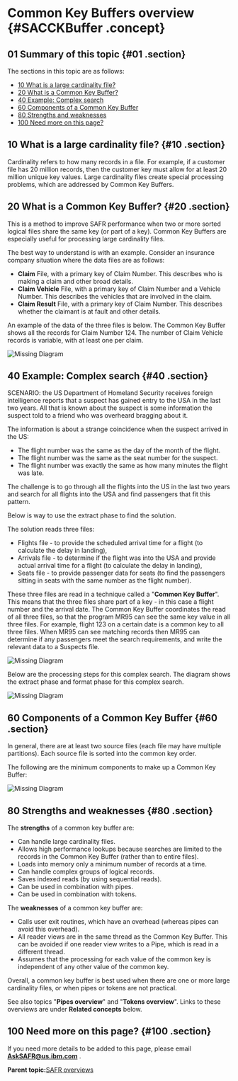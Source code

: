 # Common Key Buffers overview {#SACCKBuffer .concept}

## 01 Summary of this topic {#01 .section}

The sections in this topic are as follows:

-   [10 What is a large cardinality file?](SACCKBuffer.md#10)
-   [20 What is a Common Key Buffer?](SACCKBuffer.md#20)
-   [40 Example: Complex search](SACCKBuffer.md#40)
-   [60 Components of a Common Key Buffer](SACCKBuffer.md#60)
-   [80 Strengths and weaknesses](SACCKBuffer.md#80)
-   [100 Need more on this page?](SACCKBuffer.md#100)

## 10 What is a large cardinality file? {#10 .section}

Cardinality refers to how many records in a file. For example, if a customer file has 20 million records, then the customer key must allow for at least 20 million unique key values. Large cardinality files create special processing problems, which are addressed by Common Key Buffers.

## 20 What is a Common Key Buffer? {#20 .section}

This is a method to improve SAFR performance when two or more sorted logical files share the same key \(or part of a key\). Common Key Buffers are especially useful for processing large cardinality files.

The best way to understand is with an example. Consider an insurance company situation where the data files are as follows:

-   **Claim** File, with a primary key of Claim Number. This describes who is making a claim and other broad details.
-   **Claim Vehicle** File, with a primary key of Claim Number and a Vehicle Number. This describes the vehicles that are involved in the claim.
-   **Claim Result** File, with a primary key of Claim Number. This describes whether the claimant is at fault and other details.

An example of the data of the three files is below. The Common Key Buffer shows all the records for Claim Number 124. The number of Claim Vehicle records is variable, with at least one per claim.

![Missing Diagram](images/CKB_Data_01.gif)

## 40 Example: Complex search {#40 .section}

SCENARIO: the US Department of Homeland Security receives foreign intelligence reports that a suspect has gained entry to the USA in the last two years. All that is known about the suspect is some information the suspect told to a friend who was overheard bragging about it.

The information is about a strange coincidence when the suspect arrived in the US:

-   The flight number was the same as the day of the month of the flight.
-   The flight number was the same as the seat number for the suspect.
-   The flight number was exactly the same as how many minutes the flight was late.

The challenge is to go through all the flights into the US in the last two years and search for all flights into the USA and find passengers that fit this pattern.

Below is way to use the extract phase to find the solution.

The solution reads three files:

-   Flights file - to provide the scheduled arrival time for a flight \(to calculate the delay in landing\),
-   Arrivals file - to determine if the flight was into the USA and provide actual arrival time for a flight \(to calculate the delay in landing\),
-   Seats file - to provide passenger data for seats \(to find the passengers sitting in seats with the same number as the flight number\).

These three files are read in a technique called a "**Common Key Buffer**". This means that the three files share part of a key - in this case a flight number and the arrival date. The Common Key Buffer coordinates the read of all three files, so that the program MR95 can see the same key value in all three files. For example, flight 123 on a certain date is a common key to all three files. When MR95 can see matching records then MR95 can determine if any passengers meet the search requirements, and write the relevant data to a Suspects file.

![Missing Diagram](images/PMExtFmt_CKB_01.gif)

Below are the processing steps for this complex search. The diagram shows the extract phase and format phase for this complex search.

![Missing Diagram](images/PMExtFmt_CKB_02.gif)

## 60 Components of a Common Key Buffer {#60 .section}

In general, there are at least two source files \(each file may have multiple partitions\). Each source file is sorted into the common key order.

The following are the minimum components to make up a Common Key Buffer:

![Missing Diagram](images/CKB_Concept_02.gif)

## 80 Strengths and weaknesses {#80 .section}

The **strengths** of a common key buffer are:

-   Can handle large cardinality files.
-   Allows high performance lookups because searches are limited to the records in the Common Key Buffer \(rather than to entire files\).
-   Loads into memory only a minimum number of records at a time.
-   Can handle complex groups of logical records.
-   Saves indexed reads \(by using sequential reads\).
-   Can be used in combination with pipes.
-   Can be used in combination with tokens.

The **weaknesses** of a common key buffer are:

-   Calls user exit routines, which have an overhead \(whereas pipes can avoid this overhead\).
-   All reader views are in the same thread as the Common Key Buffer. This can be avoided if one reader view writes to a Pipe, which is read in a different thread.
-   Assumes that the processing for each value of the common key is independent of any other value of the common key.

Overall, a common key buffer is best used when there are one or more large cardinality files, or when pipes or tokens are not practical.

See also topics "**Pipes overview**" and "**Tokens overview**". Links to these overviews are under **Related concepts** below.

## 100 Need more on this page? {#100 .section}

If you need more details to be added to this page, please email **AskSAFR@us.ibm.com** .

**Parent topic:**[SAFR overviews](../html/AAR450Overviews.md)

